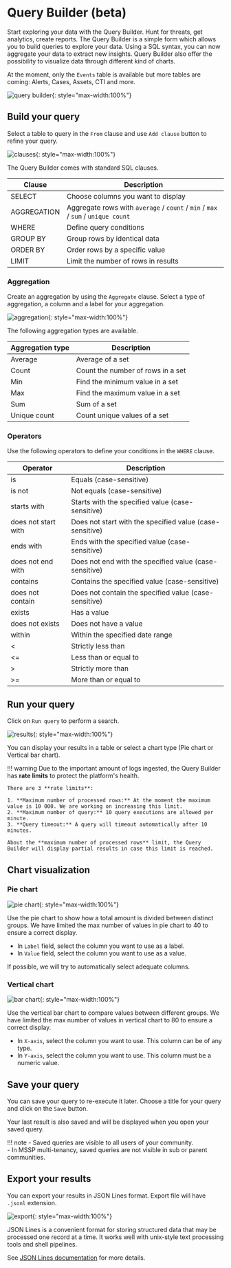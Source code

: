 # Query Builder (beta)

Start exploring your data with the Query Builder. Hunt for threats, get analytics, create reports. The Query Builder is a simple form which allows you to build queries to explore your data. 
Using a SQL syntax, you can now aggregate your data to extract new insights. Query Builder also offer the possibility to visualize data through different kind of charts.

At the moment, only the `Events` table is available but more tables are coming: Alerts, Cases, Assets, CTI and more.

![query builder](/assets/operation_center/events/qb-run.gif){: style="max-width:100%"}

## Build your query

Select a table to query in the `From` clause and use `Add clause` button to refine your query.

![clauses](/assets/operation_center/events/qb-clauses.gif){: style="max-width:100%"}

The Query Builder comes with standard SQL clauses.

| Clause | Description |
| --- | --- |
| SELECT | Choose columns you want to display |
| AGGREGATION | Aggregate rows with `average` / `count` / `min` / `max` / `sum` / `unique count` |
| WHERE | Define query conditions |
| GROUP BY | Group rows by identical data |
| ORDER BY | Order rows by a specific value |
| LIMIT | Limit the number of rows in results |

### Aggregation

Create an aggregation by using the `Aggregate` clause. Select a type of aggregation, a column and a label for your aggregation.

![aggregation](/assets/operation_center/events/qb-aggregation.gif){: style="max-width:100%"}

The following aggregation types are available.

| Aggregation type | Description |
| --- | --- |
| Average | Average of a set |
| Count | Count the number of rows in a set |
| Min | Find the minimum value in a set |
| Max | Find the maximum value in a set |
| Sum | Sum of a set|
| Unique count | Count unique values of a set |

### Operators

Use the following operators to define your conditions in the `WHERE` clause.

| Operator | Description |
| --- | --- |
| is | Equals (case-sensitive) |
| is not | Not equals (case-sensitive) |
| starts with | Starts with the specified value (case-sensitive) |
| does not start with | Does not start with the specified value (case-sensitive) |
| ends with | Ends with the specified value (case-sensitive) |
| does not end with | Does not end with the specified value (case-sensitive) |
| contains | Contains the specified value (case-sensitive) |
| does not contain | Does not contain the specified value (case-sensitive) |
| exists | Has a value |
| does not exists | Does not have a value |
| within | Within the specified date range |
| < | Strictly less than |
| <= | Less than or equal to |
| > | Strictly more than |
| >= | More than or equal to |

## Run your query

Click on `Run query` to perform a search.

![results](/assets/operation_center/events/qb-results.png){: style="max-width:100%"}

You can display your results in a table or select a chart type (Pie chart or Vertical bar chart).

!!! warning
    Due to the important amount of logs ingested, the Query Builder has **rate limits** to protect the platform's health.

    There are 3 **rate limits**:

    1. **Maximum number of processed rows:** At the moment the maximum value is 10 000. We are working on increasing this limit.
    2. **Maximum number of query:** 10 query executions are allowed per minute.
    3. **Query timeout:** A query will timeout automatically after 10 minutes.

    About the **maximum number of processed rows** limit, the Query Builder will display partial results in case this limit is reached.

## Chart visualization

### Pie chart

![pie chart](/assets/operation_center/events/qb-pie-chart.png){: style="max-width:100%"}

Use the pie chart to show how a total amount is divided between distinct groups. We have limited the max number of values in pie chart to 40 to ensure a correct display.

- In `Label` field, select the column you want to use as a label.
- In `Value` field, select the column you want to use as a value.

If possible, we will try to automatically select adequate columns.

### Vertical chart

![bar chart](/assets/operation_center/events/qb-bar-chart.png){: style="max-width:100%"}

Use the vertical bar chart to compare values between different groups. We have limited the max number of values in vertical chart to 80 to ensure a correct display.

- In `X-axis`, select the column you want to use. This column can be of any type.
- In `Y-axis`, select the column you want to use. This column must be a numeric value.

## Save your query

You can save your query to re-execute it later.
Choose a title for your query and click on the `Save` button.

Your last result is also saved and will be displayed when you open your saved query.

!!! note 
    - Saved queries are visible to all users of your community.<br/>
    - In MSSP multi-tenancy, saved queries are not visible in sub or parent communities.

## Export your results

You can export your results in JSON Lines format. Export file will have `.jsonl` extension.

![export](/assets/operation_center/events/qb-export.png){: style="max-width:100%"}

JSON Lines is a convenient format for storing structured data that may be processed one record at a time. It works well with unix-style text processing tools and shell pipelines.

See [JSON Lines documentation](https://jsonlines.org/) for more details.